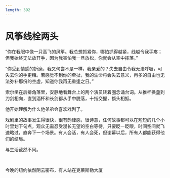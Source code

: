 ```yaml
---
length: 392
---
```


# 风筝线栓两头

“你在我眼中像一只高飞的风筝。我总想抓紧你，哪怕抓得越紧，线越令我手疼；但我始终无法放开手，因为我害怕我一旦放松，你就会从空中摔落。”

“你受到情感的折磨，我又何尝不是一样，我亲爱的？失去自由令我无法呼吸，可失去你的手更糟。若感觉不到你的牵扯，我的生命将会失去意义，再多的自由也无法弥补那份的空虚，知道你我再无重逢之日。”

索尔坐在后排角落里，安静地看舞台上的两个演员转着圈念诵台词。从推杯换盏到刀剑相向，直到酒杯和长剑都从手中脱落，十指交握，额头相抵。

他开始理解为什么他弟弟会喜欢戏剧了。

戏剧里的故事发生得很快，很有韵律感，很诗意，任何故事都可以在短短的几个小时里划下句点，观众无需忍受漫长无望的空白等待，只要眨一眨眼，时间空间就飞速略过，直奔下一个场景。有人会活，有人会死，但谢幕以后，所有人都能获得他们的结局。

与生活截然不同。

<br>

今晚的纽约依然阴云密布，有人站在克莱斯勒大厦

